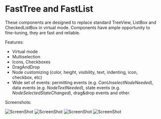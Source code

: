 FastTree and FastList
========

These components are designed to replace standard TreeView, ListBox and CheckedListBox in virtual mode. 
Components have ample opportunity to fine-tuning, they are fast and reliable.

Features:

 * Virtual mode
 * Multiselection
 * Icons, Checkboxes
 * DragAndDrop
 * Node customizing (color, height, visibility, text, indenting, icon, checkbox, etc)
 * Wide set of events: permitting events (e.g. *CanUnselectNodeNeeded*), data events (e.g. *NodeTextNeeded*), state events (e.g.  *NodeSelectedStateChanged*), drag&drop events and other.

Screenshots:

![ScreenShot](https://raw.github.com/PavelTorgashov/FastTree/master/1.png)
![ScreenShot](https://raw.github.com/PavelTorgashov/FastTree/master/2.png)
![ScreenShot](https://raw.github.com/PavelTorgashov/FastTree/master/3.png)
![ScreenShot](https://raw.github.com/PavelTorgashov/FastTree/master/4.png)

